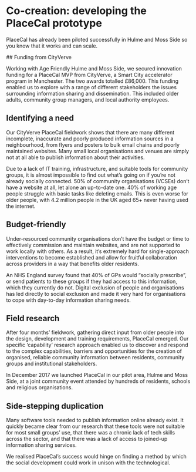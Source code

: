# Co-creation: developing the PlaceCal prototype

PlaceCal has already been piloted successfully in Hulme and Moss Side so you know that it works and can scale.

## Funding from CityVerve

Working with Age Friendly Hulme and Moss Side, we secured innovation funding for a PlaceCal MVP from CityVerve, a Smart City accelerator program in Manchester. The two awards totalled £86,000. This funding enabled us to explore with a range of different stakeholders the issues surrounding information sharing and dissemination. This included older adults, community group managers, and local authority employees.

## Identifying a need

Our CityVerve PlaceCal fieldwork shows that there are many different incomplete, inaccurate and poorly produced information sources in a neighbourhood, from flyers and posters to bulk email chains and poorly maintained websites. Many small local organisations and venues are simply not at all able to publish information about their activities.

Due to a lack of IT training, infrastructure, and suitable tools for community groups, it is almost impossible to find out what’s going on if you’re not already socially connected. 50% of community organisations (VCSEs) don’t have a website at all, let alone an up-to-date one. 40% of working age people struggle with basic tasks like deleting emails. This is even worse for older people, with 4.2 million people in the UK aged 65+ never having used the internet.

## Budget-friendly

Under-resourced community organisations don’t have the budget or time to effectively commission and maintain websites, and are not supported to work locally with others. As a result, it’s extremely hard for single-approach interventions to become established and allow for fruitful collaboration across providers in a way that benefits older residents.

An NHS England survey found that 40% of GPs would “socially prescribe”, or send patients to these groups if they had access to this information, which they currently do not. Digital exclusion of people and organisations has led directly to social exclusion and made it very hard for organisations to cope with day-to-day information sharing needs.

## Field research

After four months’ fieldwork, gathering direct input from older people into the design, development and training requirements, PlaceCal emerged. Our specific ‘capability’ research approach enabled us to discover and respond to the complex capabilities, barriers and opportunities for the creation of organised, reliable community information between residents, community groups and institutional stakeholders.

In December 2017 we launched PlaceCal in our pilot area, Hulme and Moss Side, at a joint community event attended by hundreds of residents, schools and religious organisations.

## Side-stepping duplication

Many software tools needed to publish information online already exist. It quickly became clear from our research that these tools were not suitable for most small groups’ use, that there was a chronic lack of tech skills across the sector, and that there was a lack of access to joined-up information sharing services.

We realised PlaceCal’s success would hinge on finding a method by which the social development could work in unison with the technological.
